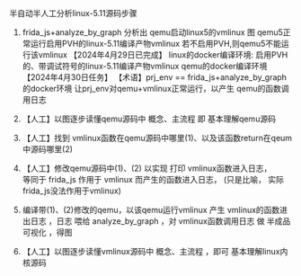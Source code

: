 半自动半人工分析linux-5.11源码步骤

1. frida_js+analyze_by_graph 分析出 qemu启动linux5的vmlinux 图
     qemu5正常运行启用PVH的linux-5.11编译产物vmlinux
     若不启用PVH,则qemu5不能运行该vmlinux
     【2024年4月29日已完成】 
         linux的docker编译环境: 启用PVH的、带调试符号的linux-5.11编译产物vmlinux
         qemu的docker编译环境
      【2024年4月30日任务】 
          【术语】prj_env == frida_js+analyze_by_graph 的docker环境
           让prj_env对qemu+vmlinux正常运行，以产生 qemu的函数调用日志
    
    
2. 【人工】以图逐步读懂qemu源码中 概念、主流程 即 基本理解qemu源码 

3. 【人工】找到 vmlinux函数在qemu源码中哪里(1)、以及该函数return在qeum中源码哪里(2)
    
4. 【人工】修改qemu源码中(1)、(2) 以实现 打印 vmlinux函数进入日志，   
     等同于  frida_js 作用于 vmlinux 而产生的函数进入日志，  (只是比喻， 实际 frida_js没法作用于vmlinux)

5. 编译带(1)、(2)修改的qemu，以该qemu运行vmlinux 产生 vmlinux的函数进出日志 ，日志 喂给 analyze_by_graph ，对 vmlinux函数调用日志 做 半成品可视化 ，得图

6. 【人工】以图逐步读懂vmlinux源码中 概念、主流程 ，即可 基本理解linux内核源码 
